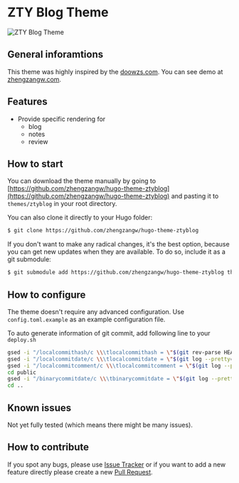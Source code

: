 # ZTY Blog Theme

![ZTY Blog Theme](https://raw.githubusercontent.com/zhengzangw/hugo-theme-ztyblog/master/images/screenshot.png)

## General inforamtions

This theme was highly inspired by the [doowzs.com](https://doowzs.com/). You can see demo at [zhengzangw.com](https://zhengzangw.com/).

## Features

* Provide specific rendering for
  * blog
  * notes
  * review

## How to start

You can download the theme manually by going to [https://github.com/zhengzangw/hugo-theme-ztyblog](https://github.com/zhengzangw/hugo-theme-ztyblog) and pasting it to `themes/ztyblog` in your root directory.

You can also clone it directly to your Hugo folder:

``` bash
$ git clone https://github.com/zhengzangw/hugo-theme-ztyblog
```

If you don't want to make any radical changes, it's the best option, because you can get new updates when they are available. To do so, include it as a git submodule:

``` bash
$ git submodule add https://github.com/zhengzangw/hugo-theme-ztyblog themes/ztyblog
```

## How to configure

The theme doesn't require any advanced configuration. Use `config.toml.example` as an example configuration file.

To auto generate information of git commit, add following line to your `deploy.sh`

```bash
gsed -i "/localcommithash/c \\\tlocalcommithash = \"$(git rev-parse HEAD)\"" config.toml
gsed -i "/localcommitdate/c \\\tlocalcommitdate = \"$(git log --pretty=format:"%cd" $(git rev-parse HEAD) -1)\"" config.toml
gsed -i "/localcommitcomment/c \\\tlocalcommitcomment = \"$(git log --pretty=format:"%s" $(git rev-parse HEAD) -1)\"" config.toml
cd public
gsed -i "/binarycommitdate/c \\\tbinarycommitdate = \"$(git log --pretty=format:"%cd" $(git rev-parse HEAD) -1)\"" ../config.toml
cd ..
```

## Known issues

Not yet fully tested (which means there might be many issues).

## How to contribute

If you spot any bugs, please use [Issue Tracker](https://github.com/zhengzangw/hugo-theme-ztyblog/issues) or if you want to add a new feature directly please create a new [Pull Request](https://github.com/zhengzangw/hugo-theme-ztyblog/pulls).